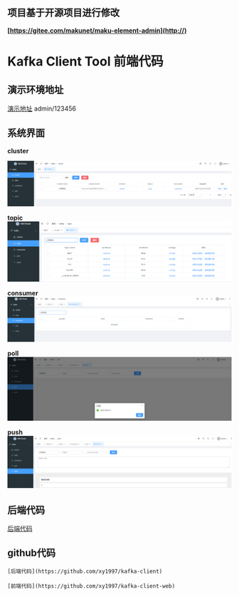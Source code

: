 ## 项目基于开源项目进行修改
 **[https://gitee.com/makunet/maku-element-admin](http://)** 


# Kafka Client Tool 前端代码

## 演示环境地址
   [演示地址](http://49.232.252.229/)
   admin/123456

## 系统界面
 **cluster** 
 
![输入图片说明](cluster.jpg)

 **topic** 
![输入图片说明](topic.jpg)

 **consumer** 
![输入图片说明](consumer.jpg)

 **poll** 
![输入图片说明](poll.jpg)

 **push** 
![输入图片说明](push.jpg)

## 后端代码
   [后端代码](https://gitee.com/xingyusix/kafka-client)

## github代码
    [后端代码](https://github.com/xy1997/kafka-client)

    [前端代码](https://github.com/xy1997/kafka-client-web)

